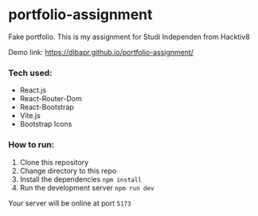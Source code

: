 # portfolio-assignment
Fake portfolio. This is my assignment for Studi Independen from Hacktiv8

Demo link: https://dibapr.github.io/portfolio-assignment/

### Tech used:
- React.js
- React-Router-Dom
- React-Bootstrap
- Vite.js
- Bootstrap Icons

### How to run:
1. Clone this repository
2. Change directory to this repo
3. Install the dependencies
`npm install`
4. Run the development server
`npm run dev`

Your server will be online at port `5173`
